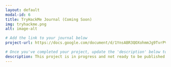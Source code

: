 ```yaml
---
layout: default
modal-id: 6
title: TryHackMe Journal (Coming Soon)
img: tryhackme.png
alt: image-alt

# Add the link to your journal below
project-url: https://docs.google.com/document/d/1YnsABR3QOXohmmJg9TvrPV8ZI6f2pUSJbE-mW9pc82c/edit?tab=t.0

# Once you've completed your project, update the 'description' below to this one: Completed 17 TryHackMe rooms, gaining hands-on skills in Linux and Windows fundamentals, log analysis, network troubleshooting with Wireshark, and incident handling with Splunk.
description: This project is in progress and not ready to be published just yet. Please contact me if you'd like a sneak peek. Otherwise, stay tuned!
---
```

